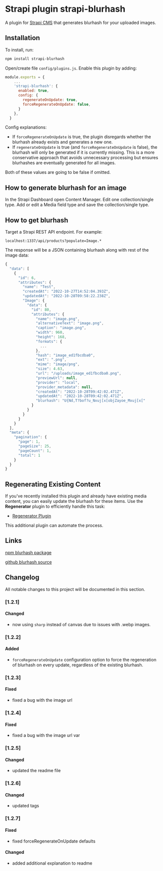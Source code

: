 # Strapi plugin strapi-blurhash

A plugin for <a href="https://github.com/strapi/strapi">Strapi CMS</a> that generates blurhash for your uploaded images.

## Installation

To install, run:

```bash
npm install strapi-blurhash
```

Open/create file `config/plugins.js`. Enable this plugin by adding:

```js
module.exports = {
    ...
    'strapi-blurhash': {
      enabled: true,
      config: {
        regenerateOnUpdate: true,
        forceRegenerateOnUpdate: false,
      }
    },
  }
```

Config explanations:
- If `forceRegenerateOnUpdate` is true, the plugin disregards whether the blurhash already exists and generates a new one.
- If `regenerateOnUpdate` is true (and `forceRegenerateOnUpdate` is false), the blurhash will only be generated if it is currently missing. This is a more conservative approach that avoids unnecessary processing but ensures blurhashes are eventually generated for all images.

Both of these values are going to be false if omitted.

## How to generate blurhash for an image

In the Strapi Dashboard open Content Manager. Edit one collection/single type. Add or edit a Media field type and save the collection/single type.

## How to get blurhash

Target a Strapi REST API endpoint. For example:

```
localhost:1337/api/products?populate=Image.*
```

The response will be a JSON containing blurhash along with rest of the image data:

```js
{
  "data": [
    {
      "id": 6,
      "attributes": {
        "name": "Test",
        "createdAt": "2022-10-27T14:52:04.393Z",
        "updatedAt": "2022-10-28T09:58:22.238Z",
        "Image": {
          "data": {
            "id": 80,
            "attributes": {
              "name": "image.png",
              "alternativeText": "image.png",
              "caption": "image.png",
              "width": 960,
              "height": 168,
              "formats": {
                ...
              },
              "hash": "image_ed1fbcdba0",
              "ext": ".png",
              "mime": "image/png",
              "size": 4.63,
              "url": "/uploads/image_ed1fbcdba0.png",
              "previewUrl": null,
              "provider": "local",
              "provider_metadata": null,
              "createdAt": "2022-10-28T09:42:02.471Z",
              "updatedAt": "2022-10-28T09:42:02.471Z",
              "blurhash": "U{Nd,T?bof?u_Nxuj[x[objZayoe_Mxuj[x["
            }
          }
        }
      }
    }
  ],
  "meta": {
    "pagination": {
      "page": 1,
      "pageSize": 25,
      "pageCount": 1,
      "total": 1
    }
  }
}
```

## Regenerating Existing Content

If you've recently installed this plugin and already have existing media content, you can easily update the blurhash for these items. Use the **Regenerator** plugin to efficiently handle this task:

- [Regenerator Plugin](https://github.com/emil-petras/strapi-regenerator?tab=readme-ov-file)

This additional plugin can automate the process.

## Links

[npm blurhash package](https://www.npmjs.com/package/strapi-blurhash)

[github blurhash source](https://github.com/emil-petras/strapi-blurhash)

## Changelog
All notable changes to this project will be documented in this section.

### [1.2.1]
#### Changed
- now using `sharp` instead of canvas due to issues with .webp images.

### [1.2.2]
#### Added
- `forceRegenerateOnUpdate` configuration option to force the regeneration of blurhash on every update, regardless of the existing blurhash.

### [1.2.3]
#### Fixed
- fixed a bug with the image url

### [1.2.4]
#### Fixed
- fixed a bug with the image url var

### [1.2.5]
#### Changed
- updated the readme file

### [1.2.6]
#### Changed
- updated tags

### [1.2.7]
#### Fixed
- fixed forceRegenerateOnUpdate defaults

#### Changed
- added additional explanation to readme